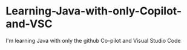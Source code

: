 # Learning-Java-with-only-Copilot-and-VSC
I'm learning Java with only the github Co-pilot and Visual Studio Code

